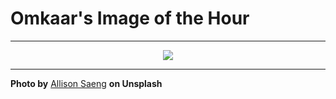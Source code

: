 # Omkaar's Image of the Hour

---

<div align="center">

<a href="https://unsplash.com/photos/soft-pink-and-blurred-abstract-design-yyKTrAbQGnM">
  <img src="https://images.unsplash.com/photo-1748164685045-87ea5700de2c?crop=entropy&cs=tinysrgb&fit=max&fm=jpg&ixid=M3w3NjA2Nzh8MHwxfHJhbmRvbXx8fHx8fHx8fDE3NDk2NTA0MDB8&ixlib=rb-4.1.0&q=80&w=1080" style="max-width:100%; height:auto;">
</a>



</div>

---

**Photo by** [Allison Saeng](https://unsplash.com/@allisonsaeng) **on Unsplash**
